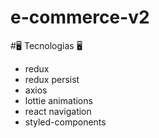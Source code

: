 # e-commerce-v2

#🖥 Tecnologias 🖥

- redux
- redux persist
- axios
- lottie animations
- react navigation
- styled-components

